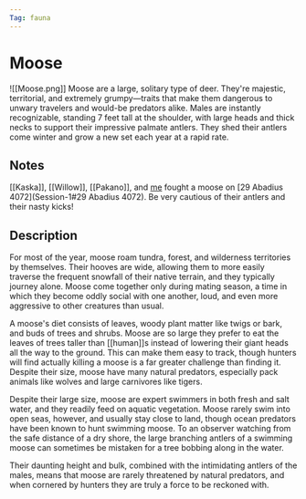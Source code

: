 ```yaml
---
Tag: fauna
---
```

# Moose
![[Moose.png]]
Moose are a large, solitary type of deer. They're majestic, territorial, and extremely grumpy—traits that make them dangerous to unwary travelers and would-be predators alike. Males are instantly recognizable, standing 7 feet tall at the shoulder, with large heads and thick necks to support their impressive palmate antlers. They shed their antlers come winter and grow a new set each year at a rapid rate.  

## Notes
[[Kaska]], [[Willow]], [[Pakano]], and [me](Xiat) fought a moose on [29 Abadius 4072](Session-1#29 Abadius 4072). Be very cautious of their antlers and their nasty kicks!

## Description
For most of the year, moose roam tundra, forest, and wilderness territories by themselves. Their hooves are wide, allowing them to more easily traverse the frequent snowfall of their native terrain, and they typically journey alone. Moose come together only during mating season, a time in which they become oddly social with one another, loud, and even more aggressive to other creatures than usual.  
  
A moose's diet consists of leaves, woody plant matter like twigs or bark, and buds of trees and shrubs. Moose are so large they prefer to eat the leaves of trees taller than [[human]]s instead of lowering their giant heads all the way to the ground. This can make them easy to track, though hunters will find actually killing a moose is a far greater challenge than finding it. Despite their size, moose have many natural predators, especially pack animals like wolves and large carnivores like tigers. 
  
Despite their large size, moose are expert swimmers in both fresh and salt water, and they readily feed on aquatic vegetation. Moose rarely swim into open seas, however, and usually stay close to land, though ocean predators have been known to hunt swimming moose. To an observer watching from the safe distance of a dry shore, the large branching antlers of a swimming moose can sometimes be mistaken for a tree bobbing along in the water.

Their daunting height and bulk, combined with the intimidating antlers of the males, means that moose are rarely threatened by natural predators, and when cornered by hunters they are truly a force to be reckoned with.

